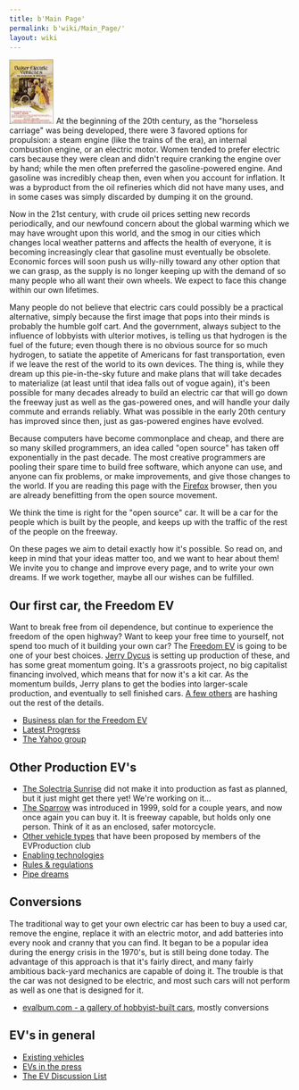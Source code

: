 ```yaml
---
title: b'Main Page'
permalink: b'wiki/Main_Page/'
layout: wiki
---
```


<img src="Baker-ad1.jpg" title="fig:Baker" alt="Baker" width="80" /> At
the beginning of the 20th century, as the "horseless carriage" was being
developed, there were 3 favored options for propulsion: a steam engine
(like the trains of the era), an internal combustion engine, or an
electric motor. Women tended to prefer electric cars because they were
clean and didn't require cranking the engine over by hand; while the men
often preferred the gasoline-powered engine. And gasoline was incredibly
cheap then, even when you account for inflation. It was a byproduct from
the oil refineries which did not have many uses, and in some cases was
simply discarded by dumping it on the ground.

Now in the 21st century, with crude oil prices setting new records
periodically, and our newfound concern about the global warming which we
may have wrought upon this world, and the smog in our cities which
changes local weather patterns and affects the health of everyone, it is
becoming increasingly clear that gasoline must eventually be obsolete.
Economic forces will soon push us willy-nilly toward any other option
that we can grasp, as the supply is no longer keeping up with the demand
of so many people who all want their own wheels. We expect to face this
change within our own lifetimes.

Many people do not believe that electric cars could possibly be a
practical alternative, simply because the first image that pops into
their minds is probably the humble golf cart. And the government, always
subject to the influence of lobbyists with ulterior motives, is telling
us that hydrogen is the fuel of the future; even though there is no
obvious source for so much hydrogen, to satiate the appetite of
Americans for fast transportation, even if we leave the rest of the
world to its own devices. The thing is, while they dream up this
pie-in-the-sky future and make plans that will take decades to
materialize (at least until that idea falls out of vogue again), it's
been possible for many decades already to build an electric car that
will go down the freeway just as well as the gas-powered ones, and will
handle your daily commute and errands reliably. What was possible in the
early 20th century has improved since then, just as gas-powered engines
have evolved.

Because computers have become commonplace and cheap, and there are so
many skilled programmers, an idea called "open source" has taken off
exponentially in the past decade. The most creative programmers are
pooling their spare time to build free software, which anyone can use,
and anyone can fix problems, or make improvements, and give those
changes to the world. If you are reading this page with the
[Firefox](http://www.mozilla.com/firefox/) browser, then you are already
benefitting from the open source movement.

We think the time is right for the "open source" car. It will be a car
for the people which is built by the people, and keeps up with the
traffic of the rest of the people on the freeway.

On these pages we aim to detail exactly how it's possible. So read on,
and keep in mind that your ideas matter too, and we want to hear about
them! We invite you to change and improve every page, and to write your
own dreams. If we work together, maybe all our wishes can be fulfilled.

Our first car, the Freedom EV
-----------------------------

Want to break free from oil dependence, but continue to experience the
freedom of the open highway? Want to keep your free time to yourself,
not spend too much of it building your own car? The [Freedom
EV](/wiki/Freedom_EV "wikilink") is going to be one of your best choices.
[Jerry Dycus](/wiki/Jerry_Dycus "wikilink") is setting up production of these,
and has some great momentum going. It's a grassroots project, no big
capitalist financing involved, which means that for now it's a kit car.
As the momentum builds, Jerry plans to get the bodies into larger-scale
production, and eventually to sell finished cars. [A few
others](/wiki/EVProduction:Community_Portal "wikilink") are hashing out the
rest of the details.

-   [Business plan for the Freedom
    EV](/wiki/Business_plan_for_the_Freedom_EV "wikilink")
-   [Latest Progress](/wiki/Progress_Pics "wikilink")
-   [The Yahoo group](http://autos.groups.yahoo.com/group/EVProduction/)

Other Production EV's
---------------------

-   [The Solectria Sunrise](http://www.austinev.org/evalbum/655.html)
    did not make it into production as fast as planned, but it just
    might get there yet! We're working on it...
-   [The Sparrow](http://www.myersmotors.com/) was introduced in 1999,
    sold for a couple years, and now once again you can buy it. It is
    freeway capable, but holds only one person. Think of it as an
    enclosed, safer motorcycle.
-   [Other vehicle types](/wiki/Proposed_vehicle_types "wikilink") that have
    been proposed by members of the EVProduction club
-   [Enabling technologies](/wiki/Enabling_technologies "wikilink")
-   [Rules & regulations](/wiki/Rules_&_regulations "wikilink")
-   [Pipe dreams](/wiki/Pipe_dreams "wikilink")

Conversions
-----------

The traditional way to get your own electric car has been to buy a used
car, remove the engine, replace it with an electric motor, and add
batteries into every nook and cranny that you can find. It began to be a
popular idea during the energy crisis in the 1970's, but is still being
done today. The advantage of this approach is that it's fairly direct,
and many fairly ambitious back-yard mechanics are capable of doing it.
The trouble is that the car was not designed to be electric, and most
such cars will not perform as well as one that is designed for it.

-   [evalbum.com - a gallery of hobbyist-built
    cars](http://evalbum.com), mostly conversions

EV's in general
---------------

-   [Existing vehicles](/wiki/Existing_vehicles "wikilink")
-   [EVs in the press](/wiki/EVs_in_the_press "wikilink")
-   [The EV Discussion List](http://www.evdl.org/)
